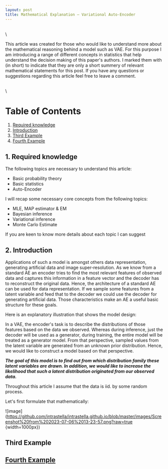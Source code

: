 ```yaml
---
layout: post
title: Mathematical Explanation – Variational Auto-Encoder
---
```


\
\

This article was created for those who would like to understand more about the mathematical reasoning behind a model such as VAE. For this purpose I am introducing a range of different concepts in statistics
that help understand the decision making of this paper's  authors. I marked them with (in short) to indicate that they are only a short summery of relevant mathematical statements for this post.
If you have any questions or suggestions  regarding this article feel free to leave a comment.

\
\

# Table of Contents
1. [Required knowledge](#required-knowledge)
2. [Introduction](#introduction)
3. [Third Example](#third-example)
4. [Fourth Example](#fourth-examplehttpwwwfourthexamplecom)




## 1. Required knowledge

The following topics are necessary to understand this article:
- Basic probability theory
- Basic statistics
- Auto-Encoder

I will recap some necessary core concepts from the following topics:
- MLE, MAP estimator & EM
- Bayesian inference
- Variational inference
- Monte Carlo Estimate

If you are keen to know more details about each topic I can suggest




## 2. Introduction

Applications of such a model is amongst others data representation, generating artificial data and image super-resolution.
As we know from a standard AE an encoder tries to find the most relevant features of observed data and captures this information in a feature vector and the decoder has to reconstruct the original data. Hence, 
the architecture of a standard AE can be used for data representation. If we sample some features from a latent variable and feed that to the decoder we could use the decoder  for generating artificial data.
Those characteristics make an AE a useful basic structure for these goals.

Here is an explanatory illustration that shows the model design:

In a VAE, the encoder's task is to describe the distributions of those features based on the data we observed. Whereas during inference, just the decoder will be used as a generator, during training, 
the entire model will be treated as a generator model. From that perspective, sampled values from the latent variable are generated from an unknown prior distribution. Hence, we would like to construct a model based on that perspective.

***The goal of this model is to find out from which distribution family these latent variables are drawn. In addition, we would like to increase the likelihood that such a latent distribution originated from our observed data.***

Throughout this article I assume that the data is iid. by some random process.

Let's first formulate that mathematically:

![image](https://github.com/intrastella/intrastella.github.io/blob/master/images/Screenshot%20from%202023-07-06%2013-23-57.png?raw=true {width=1000px})

## Third Example
## [Fourth Example](http://www.fourthexample.com) 
